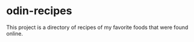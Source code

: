 # odin-recipes

This project is a directory of recipes of my favorite foods that were found online. 